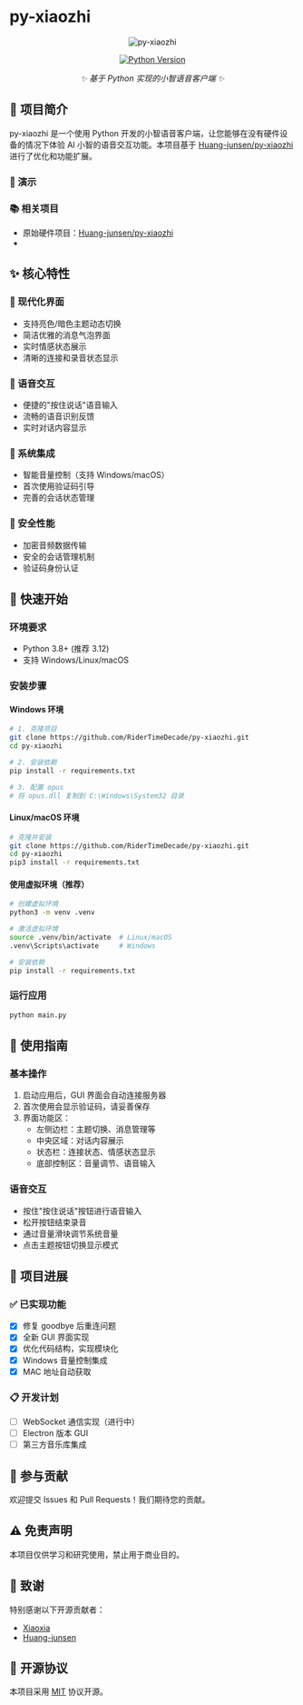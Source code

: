 # py-xiaozhi

<div align="center">

![py-xiaozhi](assets/logo.png)

[![Python Version](https://img.shields.io/badge/python-3.8%2B-blue)](https://www.python.org/)


_✨ 基于 Python 实现的小智语音客户端 ✨_

</div>

## 📖 项目简介

py-xiaozhi 是一个使用 Python 开发的小智语音客户端，让您能够在没有硬件设备的情况下体验 AI 小智的语音交互功能。本项目基于 [Huang-junsen/py-xiaozhi](https://github.com/Huang-junsen/py-xiaozhi) 进行了优化和功能扩展。

### 🎥 演示


### 📚 相关项目
- 原始硬件项目：[Huang-junsen/py-xiaozhi](https://github.com/Huang-junsen/py-xiaozhi)
-

## ✨ 核心特性

### 🎨 现代化界面
- 支持亮色/暗色主题动态切换
- 简洁优雅的消息气泡界面
- 实时情感状态展示
- 清晰的连接和录音状态显示

### 🎤 语音交互
- 便捷的"按住说话"语音输入
- 流畅的语音识别反馈
- 实时对话内容显示

### 🔧 系统集成
- 智能音量控制（支持 Windows/macOS）
- 首次使用验证码引导
- 完善的会话状态管理

### 🔐 安全性能
- 加密音频数据传输
- 安全的会话管理机制
- 验证码身份认证

## 🚀 快速开始

### 环境要求
- Python 3.8+ (推荐 3.12)
- 支持 Windows/Linux/macOS

### 安装步骤

#### Windows 环境
```bash
# 1. 克隆项目
git clone https://github.com/RiderTimeDecade/py-xiaozhi.git
cd py-xiaozhi

# 2. 安装依赖
pip install -r requirements.txt

# 3. 配置 opus
# 将 opus.dll 复制到 C:\Windows\System32 目录
```

#### Linux/macOS 环境
```bash
# 克隆并安装
git clone https://github.com/RiderTimeDecade/py-xiaozhi.git
cd py-xiaozhi
pip3 install -r requirements.txt
```

#### 使用虚拟环境（推荐）
```bash
# 创建虚拟环境
python3 -m venv .venv

# 激活虚拟环境
source .venv/bin/activate  # Linux/macOS
.venv\Scripts\activate     # Windows

# 安装依赖
pip install -r requirements.txt
```

### 运行应用
```bash
python main.py
```

## 📝 使用指南

### 基本操作
1. 启动应用后，GUI 界面会自动连接服务器
2. 首次使用会显示验证码，请妥善保存
3. 界面功能区：
   - 左侧边栏：主题切换、消息管理等
   - 中央区域：对话内容展示
   - 状态栏：连接状态、情感状态显示
   - 底部控制区：音量调节、语音输入

### 语音交互
- 按住"按住说话"按钮进行语音输入
- 松开按钮结束录音
- 通过音量滑块调节系统音量
- 点击主题按钮切换显示模式

## 🔄 项目进展

### ✅ 已实现功能
- [x] 修复 goodbye 后重连问题
- [x] 全新 GUI 界面实现
- [x] 优化代码结构，实现模块化
- [x] Windows 音量控制集成
- [x] MAC 地址自动获取

### 📋 开发计划
- [ ] WebSocket 通信实现（进行中）
- [ ] Electron 版本 GUI
- [ ] 第三方音乐库集成

## 🤝 参与贡献
欢迎提交 Issues 和 Pull Requests！我们期待您的贡献。

## ⚠️ 免责声明
本项目仅供学习和研究使用，禁止用于商业目的。

## 👏 致谢
特别感谢以下开源贡献者：
- [Xiaoxia](https://github.com/78)
- [Huang-junsen](https://github.com/Huang-junsen)

## 📄 开源协议
本项目采用 [MIT](LICENSE) 协议开源。
